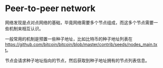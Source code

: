 # Peer-to-peer network

网络发现是点对点网络的基础，毕竟网络需要多个节点组成，而这多个节点需要一些机制来相互认识。

一般常用的机制是预置一些种子地址，比如比特币的种子地址列表在 <https://github.com/bitcoin/bitcoin/blob/master/contrib/seeds/nodes_main.txt>。

节点会请求种子地址指向的节点，然后获取到种子地址拥有的节点列表信息。


